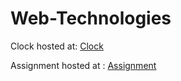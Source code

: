 # Web-Technologies

Clock hosted at: [Clock](https://yogeshr1.000webhostapp.com/)

Assignment hosted at : [Assignment](https://yogeshrwt.000webhostapp.com/)
